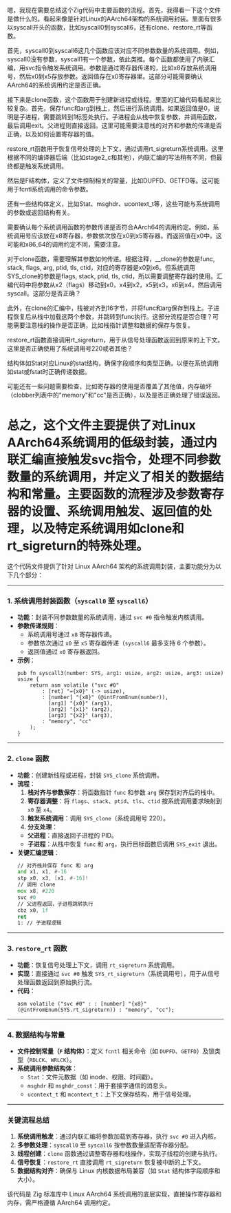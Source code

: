 嗯，我现在需要总结这个Zig代码中主要函数的流程。首先，我得看一下这个文件是做什么的。看起来像是针对Linux的AArch64架构的系统调用封装。里面有很多以syscall开头的函数，比如syscall0到syscall6，还有clone、restore_rt等函数。

首先，syscall0到syscall6这几个函数应该对应不同参数数量的系统调用。例如，syscall0没有参数，syscall1有一个参数，依此类推。每个函数都使用了内联汇编，用svc指令触发系统调用。参数是通过寄存器传递的，比如x8存放系统调用号，然后x0到x5存放参数。返回值存在x0寄存器里。这部分可能需要确认AArch64的系统调用约定是否正确。

接下来是clone函数，这个函数用于创建新进程或线程。里面的汇编代码看起来比较复杂。首先，保存func和arg到栈上，然后进行系统调用。如果返回值是0，说明是子进程，需要跳转到1标签处执行。子进程会从栈中恢复参数，并调用函数，最后调用exit。父进程则直接返回。这里可能需要注意栈的对齐和参数的传递是否正确，以及如何设置寄存器的值。

restore_rt函数用于恢复信号处理的上下文，通过调用rt_sigreturn系统调用。这里根据不同的编译器后端（比如stage2_c和其他），内联汇编的写法稍有不同，但最终都是触发系统调用。

然后是F结构体，定义了文件控制相关的常量，比如DUPFD、GETFD等。这可能用于fcntl系统调用的命令参数。

还有一些结构体定义，比如Stat、msghdr、ucontext_t等，这些可能与系统调用的参数或返回结构有关。

需要确认每个系统调用函数的参数传递是否符合AArch64的调用约定。例如，系统调用号应该放在x8寄存器，参数依次放在x0到x5寄存器。而返回值在x0中。这可能和x86_64的调用约定不同，需要注意。

对于clone函数，需要理解其参数如何传递。根据注释，__clone的参数是func, stack, flags, arg, ptid, tls, ctid，对应的寄存器是x0到x6。但系统调用SYS_clone的参数是flags, stack, ptid, tls, ctid，所以需要调整寄存器的使用。汇编代码中将参数从x2（flags）移动到x0，x4到x2，x5到x3，x6到x4，然后调用syscall。这部分是否正确？

此外，在clone的汇编中，栈被对齐到16字节，并将func和arg保存到栈上。子进程恢复后从栈中加载这两个参数，并跳转到func执行。这部分流程是否合理？可能需要注意栈的操作是否正确，比如栈指针调整和数据的保存与恢复。

restore_rt函数直接调用rt_sigreturn，用于从信号处理函数返回到原来的上下文。这里是否正确使用了系统调用号220或者其他？

结构体如Stat对应Linux的stat结构，确保字段顺序和类型正确，以便在系统调用如stat或fstat时正确传递数据。

可能还有一些问题需要检查，比如寄存器的使用是否覆盖了其他值，内存破坏（clobber列表中的"memory"和"cc"是否正确），以及是否正确处理了错误返回。

总之，这个文件主要提供了对Linux AArch64系统调用的低级封装，通过内联汇编直接触发svc指令，处理不同参数数量的系统调用，并定义了相关的数据结构和常量。主要函数的流程涉及参数寄存器的设置、系统调用触发、返回值的处理，以及特定系统调用如clone和rt_sigreturn的特殊处理。
================================================
这个代码文件提供了针对 Linux AArch64 架构的系统调用封装，主要功能分为以下几个部分：

---

### **1. 系统调用封装函数（`syscall0` 至 `syscall6`）**
- **功能**：封装不同参数数量的系统调用，通过 `svc #0` 指令触发内核调用。
- **参数传递规则**：
  - 系统调用号通过 `x8` 寄存器传递。
  - 参数依次通过 `x0` 至 `x5` 寄存器传递（`syscall6` 最多支持 6 个参数）。
  - 返回值通过 `x0` 寄存器返回。
- **示例**：
  ```zig
  pub fn syscall3(number: SYS, arg1: usize, arg2: usize, arg3: usize) usize {
      return asm volatile ("svc #0"
          : [ret] "={x0}" (-> usize),
          : [number] "{x8}" (@intFromEnum(number)),
            [arg1] "{x0}" (arg1),
            [arg2] "{x1}" (arg2),
            [arg3] "{x2}" (arg3),
          : "memory", "cc"
      );
  }
  ```

---

### **2. `clone` 函数**
- **功能**：创建新线程或进程，封装 `SYS_clone` 系统调用。
- **流程**：
  1. **栈对齐与参数保存**：将函数指针 `func` 和参数 `arg` 保存到对齐后的栈中。
  2. **寄存器调整**：将 `flags`、`stack`、`ptid`、`tls`、`ctid` 按系统调用要求映射到 `x0` 至 `x4`。
  3. **触发系统调用**：调用 `SYS_clone`（系统调用号 220）。
  4. **分支处理**：
    - **父进程**：直接返回子进程的 PID。
    - **子进程**：从栈中恢复 `func` 和 `arg`，执行目标函数后调用 `SYS_exit` 退出。
- **关键汇编逻辑**：
  ```asm
  // 对齐栈并保存 func 和 arg
  and x1, x1, #-16
  stp x0, x3, [x1, #-16]!
  // 调用 clone
  mov x8, #220
  svc #0
  // 父进程返回，子进程跳转执行
  cbz x0, 1f
  ret
  1: // 子进程逻辑
  ```

---

### **3. `restore_rt` 函数**
- **功能**：恢复信号处理上下文，调用 `rt_sigreturn` 系统调用。
- **实现**：直接通过 `svc #0` 触发 `SYS_rt_sigreturn`（系统调用号），用于从信号处理函数返回到原始执行流。
- **代码**：
  ```zig
  asm volatile ("svc #0" : : [number] "{x8}" (@intFromEnum(SYS.rt_sigreturn)) : "memory", "cc");
  ```

---

### **4. 数据结构与常量**
- **文件控制常量（`F` 结构体）**：定义 `fcntl` 相关命令（如 `DUPFD`、`GETFD`）及锁类型（`RDLCK`、`WRLCK`）。
- **系统调用参数结构体**：
  - `Stat`：文件元数据（如 inode、权限、时间戳）。
  - `msghdr` 和 `msghdr_const`：用于套接字通信的消息头。
  - `ucontext_t` 和 `mcontext_t`：上下文保存结构，用于信号处理。

---

### **关键流程总结**
1. **系统调用触发**：通过内联汇编将参数加载到寄存器，执行 `svc #0` 进入内核。
2. **多参数处理**：`syscall0` 至 `syscall6` 按参数数量适配寄存器分配。
3. **线程创建**：`clone` 函数通过调整寄存器和栈操作，实现子线程的创建与执行。
4. **信号恢复**：`restore_rt` 直接调用 `rt_sigreturn` 恢复被中断的上下文。
5. **数据结构对齐**：确保与 Linux 内核数据布局兼容（如 `Stat` 结构体字段顺序和大小）。

该代码是 Zig 标准库中 Linux AArch64 系统调用的底层实现，直接操作寄存器和内存，需严格遵循 AArch64 调用约定。